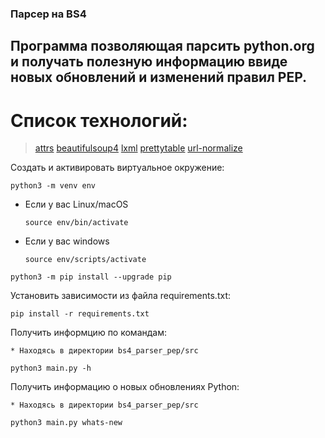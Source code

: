 ### Парсер на BS4

## Программа позволяющая парсить python.org и получать полезную информацию ввиде новых обновлений и изменений правил PEP.

# Список технологий:
> [attrs](https://www.attrs.org/en/stable/index.html)
> [beautifulsoup4](https://beautiful-soup-4.readthedocs.io/en/latest/)
> [lxml](https://lxml.de)
> [prettytable](https://pypi.org/project/prettytable/)
> [url-normalize](https://pypi.org/project/url-normalize/)


Cоздать и активировать виртуальное окружение:

```
python3 -m venv env
```

* Если у вас Linux/macOS

    ```
    source env/bin/activate
    ```

* Если у вас windows

    ```
    source env/scripts/activate
    ```

```
python3 -m pip install --upgrade pip
```

Установить зависимости из файла requirements.txt:

```
pip install -r requirements.txt
```

Получить информцию по командам:
```
* Находясь в директории bs4_parser_pep/src

python3 main.py -h
```

Получить информацию о новых обновлениях Python:
```
* Находясь в директории bs4_parser_pep/src

python3 main.py whats-new
```
